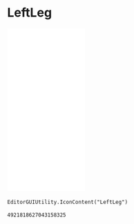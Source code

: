 # LeftLeg
![](/img/LeftLeg.png)

``` CSharp
EditorGUIUtility.IconContent("LeftLeg")
```
```
4921818627043158325
```
